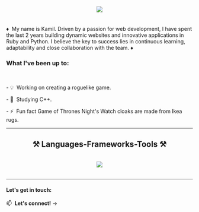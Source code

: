 <h1 align="center">
    <img src="https://readme-typing-svg.herokuapp.com/?font=Righteous&size=35&center=true&vCenter=true&width=500&height=70&duration=4000&lines=Hello+world!+👋;+I'm+Camil!;" />
</h1>
<br/>
♦️&nbsp; My name is Kamil. Driven by a passion for web development, I have spent the last 2 years building dynamic websites and innovative applications in Ruby and Python. I believe the key to success lies in continuous learning, adaptability and close collaboration with the team. ♦️

<br/>

<div align="">
<h3>What I've been up to:</h3> <br/>
<p>- 💡&nbsp;  Working on creating a roguelike game.</p>
<p>- 🔭&nbsp;  Studying C++.</p>
<p>- ⚡&nbsp; Fun fact Game of Thrones Night's Watch cloaks are made from Ikea rugs.</p>
 </div>
 
 <hr/>
 
<h2 align="center">⚒️ Languages-Frameworks-Tools ⚒️</h2>
<br/>
<div align="center">
    <img src="https://skillicons.dev/icons?i=ruby,python,cpp,bash,rails,django,fastapi,react,vue,mysql,postgresql,sqlite,mongodb,firebase,redis,rabbitmq,git,docker,postman,figma" /><br>
</div>
<br/>

---
#### Let's get in touch:

📫&nbsp;  **Let's connect!** → 
